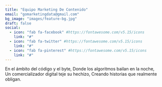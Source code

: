 ```yaml
---
title: "Equipo Marketing De Contenido"
email: "gomarketingdata@gmail.com"
bg_image: "images/feature-bg.jpg"
draft: false
social:
  - icon: "fab fa-facebook" #https://fontawesome.com/v5.15/icons
    link: "#"
  - icon: "fab fa-twitter" #https://fontawesome.com/v5.15/icons
    link: "#"
  - icon: "fab fa-pinterest" #https://fontawesome.com/v5.15/icons
    link: "#"
---
```


En el ámbito del código y el byte,
Donde los algoritmos bailan en la noche,
Un comercializador digital teje su hechizo,
Creando historias que realmente obligan.
